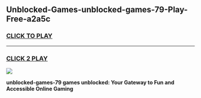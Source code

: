 
## Unblocked-Games-unblocked-games-79-Play-Free-a2a5c
<h3>
<a href="https://premium76.site?title=unblocked-games-79&ref=20M">CLICK TO PLAY</a></h3>
<hr>

<h3>
<a href="https://premium76.site?title=unblocked-games-79&ref=20M">CLICK 2 PLAY</a>
  
</h3>

<a href="https://premium76.site?title=unblocked-games-79&ref=19M"><img src="https://clearcache.store/games.png"></a>


**unblocked-games-79 games unblocked: Your Gateway to Fun and Accessible Online Gaming**
